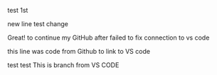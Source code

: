 test 1st

new line test change

Great! to continue my GitHub after failed to fix connection to vs code


this line was code from Github to link to VS code



test test This is branch from VS CODE
